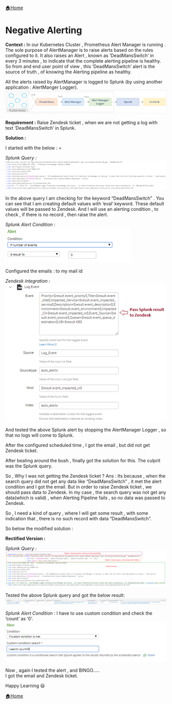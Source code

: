 [:house:Home](https://github.com/debbiswal/Articles)

# Negative Alerting
**Context :** In our Kubernetes Cluster  , Prometheus Alert Manager is running . The sole purpose of AlertManager is to raise alerts based on the rules configured to it.
It also raises an Alert , known as ‘DeadMansSwitch’ in every 3 minutes  , to indicate that the complete alerting pipeline is healthy. 
So from and end user point of view  , this ‘DeadMansSwitch’ alert is the source of truth , of knowing the Alerting pipeline as healthy.

All the alerts raised by AlertManager is logged to Splunk (by using another application : AlertManger Logger).  
![image1](images/img1.png)  

**Requirement :** Raise Zendesk ticket , when we are not getting a log with text ‘DeadMansSwitch’ in Splunk.  

**Solution :**

I started with the below  : =  

*Splunk Query :*
![splunk query](images/img2.png)  

In the above query I am checking for the keyword “DeadMansSwitch”  . You can see that I am creating default values with ‘eval’ keyword. These default values will be passed to Zendesk.
And I will use an alerting condition , to check , if there is no record , then raise the alert.

*Splunk Alert Condition :*  
![splunk alert condition](images/img3.png)  

Configured the emails : to my mail id 

*Zendesk integration :*  
![zendesk integration](images/img4.png)  

And tested the above Splunk alert by stopping the AlertManager Logger , so that no logs will come to Splunk.

After the configured scheduled time , I got the email , but did not get Zendesk ticket.

After beating around the bush , finally got the solution for this. The culprit was the Splunk query.

So , Why I was not getting the Zendesk ticket ?
Ans : Its because , when the search query did not get any data like “DeadMansSwitch” , it met the alert condition and I got the email.
But in order to raise Zendesk ticket , we should pass data to Zendesk. In my case , the search query was not get any data(which is valid) , when Alerting Pipeline fails , so no data was passed to Zendesk.

So , I need a kind of query , where I will get some result , with some indication that , there is no such record with data “DeadMansSwitch”.

So below the modified solution :

**Rectified Version :**  

*Splunk Query :*
![splunk query](images/img5.png)  

Tested the above Splunk query and got the below result:  
![splunk result](images/img6.png)  

*Splunk Alert Condition :*
I have to use custom condition  and check the ‘count’ as ‘0’.  
![splunk alert condition](images/img7.png)  

Now , again I tested the alert , and BINGO…..   
I got the email and Zendesk ticket.  

Happy Learning :smiley:


[:house:Home](https://github.com/debbiswal/Articles)
